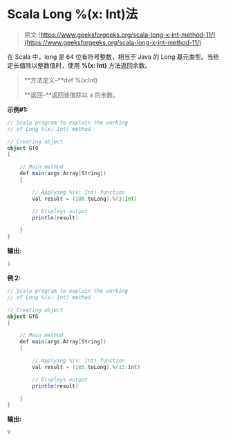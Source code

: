 # Scala Long %(x: Int)法

> 原文:[https://www.geeksforgeeks.org/scala-long-x-int-method-11/](https://www.geeksforgeeks.org/scala-long-x-int-method-11/)

在 Scala 中，long 是 64 位有符号整数，相当于 Java 的 Long 基元类型。当给定长值除以整数值时，使用 **%(x: Int)** 方法返回余数。

> **方法定义–**def %(x:Int)
> 
> **返回–**返回该值除以 x 的余数。

**示例#1:**

```scala
// Scala program to explain the working 
// of Long %(x: Int) method

// Creating object
object GfG
{ 

    // Main method
    def main(args:Array[String])
    {

        // Applying %(x: Int) function
        val result = (100.toLong).%(3:Int)

        // Displays output
        println(result)

    }
}
```

**输出:**

```scala
1
```

**例 2:**

```scala
// Scala program to explain the working 
// of Long %(x: Int) method

// Creating object
object GfG
{ 

    // Main method
    def main(args:Array[String])
    {

        // Applying %(x: Int) function
        val result = (165.toLong).%(13:Int)

        // Displays output
        println(result)

    }
}
```

**输出:**

```scala
9
```